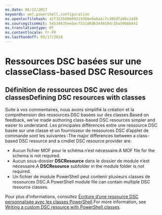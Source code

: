 ```yaml
---
ms.date: 06/12/2017
keywords: wmf,powershell,configuration
ms.openlocfilehash: 42f323590609319388e9a0a2c7c305dfa80c2d49
ms.sourcegitcommit: 54534635eedacf531d8d6344019dc16a50b8b441
ms.translationtype: HT
ms.contentlocale: fr-FR
ms.lasthandoff: 05/17/2018
---
```

# <a name="class-based-dsc-resources"></a><span data-ttu-id="5db93-102">Ressources DSC basées sur une classe</span><span class="sxs-lookup"><span data-stu-id="5db93-102">Class-based DSC Resources</span></span>

## <a name="defining-dsc-resources-with-classes"></a><span data-ttu-id="5db93-103">Définition de ressources DSC avec des classes</span><span class="sxs-lookup"><span data-stu-id="5db93-103">Defining DSC resources with classes</span></span>

<span data-ttu-id="5db93-104">Suite à vos commentaires, nous avons simplifié la création et la compréhension des ressources DSC basées sur des classes.</span><span class="sxs-lookup"><span data-stu-id="5db93-104">Based on feedback, we’ve made authoring class-based DSC resources simpler and easier to understand.</span></span>
<span data-ttu-id="5db93-105">Les principales différences entre une ressource DSC basée sur une classe et un fournisseur de ressources DSC d’applet de commande sont les suivantes :</span><span class="sxs-lookup"><span data-stu-id="5db93-105">The major differences between a class-based DSC resource and a cmdlet DSC resource provider are:</span></span>

* <span data-ttu-id="5db93-106">Aucun fichier MOF pour le schéma n’est nécessaire.</span><span class="sxs-lookup"><span data-stu-id="5db93-106">A MOF file for the schema is not required.</span></span>
* <span data-ttu-id="5db93-107">Aucun sous-dossier **DSCResource** dans le dossier de module n’est nécessaire.</span><span class="sxs-lookup"><span data-stu-id="5db93-107">A **DSCResource** subfolder in the module folder is not required.</span></span>
* <span data-ttu-id="5db93-108">Un fichier de module PowerShell peut contenir plusieurs classes de ressources DSC.</span><span class="sxs-lookup"><span data-stu-id="5db93-108">A PowerShell module file can contain multiple DSC resource classes.</span></span>

<span data-ttu-id="5db93-109">Pour plus d’informations, consultez [Écriture d’une ressource DSC personnalisée avec les classes PowerShell](https://msdn.microsoft.com/powershell/dsc/authoringresource).</span><span class="sxs-lookup"><span data-stu-id="5db93-109">For more information, see [Writing a custom DSC resource with PowerShell classes](https://msdn.microsoft.com/powershell/dsc/authoringresource).</span></span>

